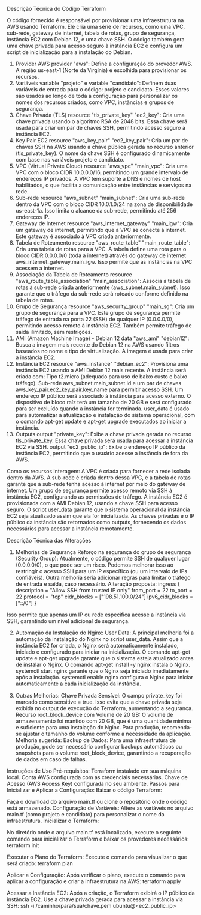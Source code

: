Descrição Técnica do Código Terraform

O código fornecido é responsável por provisionar uma infraestrutura na AWS usando Terraform. Ele cria uma série de recursos, como uma VPC, sub-rede, gateway de internet, tabela de rotas, grupo de segurança, instância EC2 com Debian 12, e uma chave SSH. O código também gera uma chave privada para acesso seguro à instância EC2 e configura um script de inicialização para a instalação do Debian.

1. Provider AWS
provider "aws": Define a configuração do provedor AWS. A região us-east-1 (Norte da Virgínia) é escolhida para provisionar os recursos.
2. Variáveis
variable "projeto" e variable "candidato": Definem duas variáveis de entrada para o código: projeto e candidato. Esses valores são usados ao longo de toda a configuração para personalizar os nomes dos recursos criados, como VPC, instâncias e grupos de segurança.
3. Chave Privada (TLS)
resource "tls_private_key" "ec2_key": Cria uma chave privada usando o algoritmo RSA de 2048 bits. Essa chave será usada para criar um par de chaves SSH, permitindo acesso seguro à instância EC2.
4. Key Pair EC2
resource "aws_key_pair" "ec2_key_pair": Cria um par de chaves SSH na AWS usando a chave pública gerada no recurso anterior (tls_private_key). O nome da chave SSH é configurado dinamicamente com base nas variáveis projeto e candidato.
5. VPC (Virtual Private Cloud)
resource "aws_vpc" "main_vpc": Cria uma VPC com o bloco CIDR 10.0.0.0/16, permitindo um grande intervalo de endereços IP privados. A VPC tem suporte a DNS e nomes de host habilitados, o que facilita a comunicação entre instâncias e serviços na rede.
6. Sub-rede
resource "aws_subnet" "main_subnet": Cria uma sub-rede dentro da VPC com o bloco CIDR 10.0.1.0/24 na zona de disponibilidade us-east-1a. Isso limita o alcance da sub-rede, permitindo até 256 endereços IP.
7. Gateway de Internet
resource "aws_internet_gateway" "main_igw": Cria um gateway de internet, permitindo que a VPC se conecte à internet. Este gateway é associado à VPC criada anteriormente.
8. Tabela de Roteamento
resource "aws_route_table" "main_route_table": Cria uma tabela de rotas para a VPC. A tabela define uma rota para o bloco CIDR 0.0.0.0/0 (toda a internet) através do gateway de internet aws_internet_gateway.main_igw. Isso permite que as instâncias na VPC acessem a internet.
9. Associação da Tabela de Roteamento
resource "aws_route_table_association" "main_association": Associa a tabela de rotas à sub-rede criada anteriormente (aws_subnet.main_subnet). Isso garante que o tráfego da sub-rede será roteado conforme definido na tabela de rotas.
10. Grupo de Segurança
resource "aws_security_group" "main_sg": Cria um grupo de segurança para a VPC. Este grupo de segurança permite tráfego de entrada na porta 22 (SSH) de qualquer IP (0.0.0.0/0), permitindo acesso remoto à instância EC2. Também permite tráfego de saída ilimitado, sem restrições.
11. AMI (Amazon Machine Image) - Debian 12
data "aws_ami" "debian12": Busca a imagem mais recente do Debian 12 na AWS usando filtros baseados no nome e tipo de virtualização. A imagem é usada para criar a instância EC2.
12. Instância EC2
resource "aws_instance" "debian_ec2": Provisiona uma instância EC2 usando a AMI Debian 12 mais recente. A instância será criada com:
Tipo t2.micro (adequado para uso de baixo custo e baixo tráfego).
Sub-rede aws_subnet.main_subnet.id e um par de chaves aws_key_pair.ec2_key_pair.key_name para permitir acesso SSH.
Um endereço IP público será associado à instância para acesso externo.
O dispositivo de bloco raíz terá um tamanho de 20 GB e será configurado para ser excluído quando a instância for terminada.
user_data é usado para automatizar a atualização e instalação do sistema operacional, com o comando apt-get update e apt-get upgrade executados ao iniciar a instância.
13. Outputs
output "private_key": Exibe a chave privada gerada no recurso tls_private_key. Essa chave privada será usada para acessar a instância EC2 via SSH.
output "ec2_public_ip": Exibe o endereço IP público da instância EC2, permitindo que o usuário acesse a instância de fora da AWS.

Como os recursos interagem:
A VPC é criada para fornecer a rede isolada dentro da AWS.
A sub-rede é criada dentro dessa VPC, e a tabela de rotas garante que a sub-rede tenha acesso à internet por meio do gateway de internet.
Um grupo de segurança permite acesso remoto via SSH à instância EC2, configurando as permissões de tráfego.
A instância EC2 é provisionada com a AMI Debian 12, usando a chave SSH para acesso seguro.
O script user_data garante que o sistema operacional da instância EC2 seja atualizado assim que ela for inicializada.
As chaves privadas e o IP público da instância são retornados como outputs, fornecendo os dados necessários para acessar a instância remotamente.

Descrição Técnica das Alterações
1. Melhorias de Segurança
Reforço na segurança do grupo de segurança (Security Group):
Atualmente, o código permite SSH de qualquer lugar (0.0.0.0/0), o que pode ser um risco. Podemos melhorar isso ao restringir o acesso SSH para um IP específico (ou um intervalo de IPs confiáveis).
Outra melhoria seria adicionar regras para limitar o tráfego de entrada e saída, caso necessário.
Alteração proposta:
ingress {
  description      = "Allow SSH from trusted IP only"
  from_port        = 22
  to_port          = 22
  protocol         = "tcp"
  cidr_blocks      = ["198.51.100.0/24"] 
  ipv6_cidr_blocks = ["::/0"]
}

Isso permite que apenas um IP ou rede específica acesse a instância via SSH, garantindo um nível adicional de segurança.

2. Automação da Instalação do Nginx:
User Data: A principal melhoria foi a automação da instalação do Nginx no script user_data. Assim que a instância EC2 for criada, o Nginx será automaticamente instalado, iniciado e configurado para iniciar na inicialização.
O comando apt-get update e apt-get upgrade garante que o sistema esteja atualizado antes de instalar o Nginx.
O comando apt-get install -y nginx instala o Nginx.
systemctl start nginx garante que o Nginx seja iniciado imediatamente após a instalação.
systemctl enable nginx configura o Nginx para iniciar automaticamente a cada inicialização da instância.

3. Outras Melhorias:
Chave Privada Sensível: O campo private_key foi marcado como sensitive = true. Isso evita que a chave privada seja exibida no output de execução do Terraform, aumentando a segurança.
Recurso root_block_device com Volume de 20 GB: O volume de armazenamento foi mantido com 20 GB, que é uma quantidade mínima e suficiente para uma instalação do Nginx. Para produção, recomenda-se ajustar o tamanho do volume conforme a necessidade da aplicação.
Melhoria sugerida:
Backup de Dados: Para uma infraestrutura de produção, pode ser necessário configurar backups automáticos ou snapshots para o volume root_block_device, garantindo a recuperação de dados em caso de falhas.

Instruções de Uso
Pré-requisitos:
Terraform instalado em sua máquina local.
Conta AWS configurada com as credenciais necessárias.
Chave de Acesso (AWS Access Key) configurada no seu ambiente.
Passos para Inicializar e Aplicar a Configuração:
Baixar o código Terraform:

Faça o download do arquivo main.tf ou clone o repositório onde o código está armazenado.
Configuração de Variáveis:
Altere as variáveis no arquivo main.tf (como projeto e candidato) para personalizar o nome da infraestrutura.
Inicializar o Terraform:

No diretório onde o arquivo main.tf está localizado, execute o seguinte comando para inicializar o Terraform e baixar os provedores necessários:
terraform init

Executar o Plano do Terraform:
Execute o comando para visualizar o que será criado:
terraform plan

Aplicar a Configuração:
Após verificar o plano, execute o comando para aplicar a configuração e criar a infraestrutura na AWS:
terraform apply

Acessar a Instância EC2:
Após a criação, o Terraform exibirá o IP público da instância EC2. Use a chave privada gerada para acessar a instância via SSH:
ssh -i /caminho/para/sua/chave.pem ubuntu@<ec2_public_ip>
